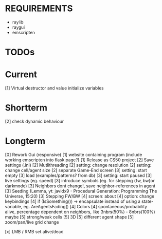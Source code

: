 # REQUIREMENTS
- raylib
- raygui
- emscripten

# TODOs
# Current 
[1] Virtual destructor and value initialize variables

# Shortterm
[2] check dynamic behaviour

# Longterm
[0] Rework Gui (responsive)
[1] website containing program (include working emscripten into flask page?)
[1] Release as CS50 project
[2] Save settings (.ini)
[2] Mutlithreading
[2] setting: change resolution
[2] setting: change cell/agent size
[2] separate Game-End screen
[3] setting: start empty
[3] load (examples/patterns? from db)
[3] setting: start paused
[3] live settings (eg. speed)
[3] introduce symbols (eg. for stepping (fw, bw)or darkmode)
[3] Neighbors dont change!, save neighbor-references in agent
[3] Seeding (Lemma, yt: javidx9 - Procedural Generation: Programming The Universe, 15:20)
[3] Stepping FW/BW
[4] screen: about
[4] option: change keybindings
[4] if (IsSomething()) -> encapsulate instead of using a state-variable, eg. AreAgentsFading()
[4] Colors
[4] spontaneous/probability alive, percentage dependent on neighbors, like 3nbrs(50%) - 8nbrs(100%) maybe
    [5] strong/weak cells
[5] 3D
[5] different agent shape
[5] zoom/pan/live grid change

[x] LMB / RMB set alive/dead